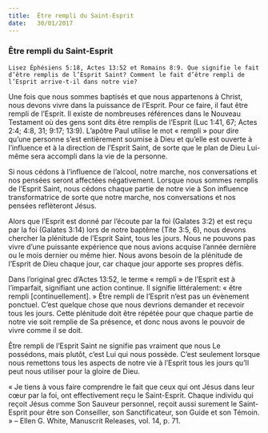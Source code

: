 ```yaml
---
title:  Être rempli du Saint-Esprit
date:   30/01/2017
---
```


### Être rempli du Saint-Esprit 

`Lisez Éphésiens 5:18, Actes 13:52 et Romains 8:9. Que signifie le fait d’être remplis de l’Esprit Saint? Comment le fait d’être rempli de l’Esprit arrive-t-il dans notre vie?` 

Une fois que nous sommes baptisés et que nous appartenons à Christ, nous devons vivre dans la puissance de l’Esprit. Pour ce faire, il faut être rempli de l’Esprit. Il existe de nombreuses références dans le Nouveau Testament où des gens sont dits être remplis de l’Esprit (Luc 1:41, 67; Actes 2:4; 4:8, 31; 9:17; 13:9). L’apôtre Paul utilise le mot « rempli » pour dire qu’une personne s’est entièrement soumise à Dieu et qu’elle est ouverte à l’influence et à la direction de l’Esprit Saint, de sorte que le plan de Dieu Lui-même sera accompli dans la vie de la personne. 

Si nous cédons à l’influence de l’alcool, notre marche, nos conversations et nos pensées seront affectées négativement. Lorsque nous sommes remplis de l’Esprit Saint, nous cédons chaque partie de notre vie à Son influence transformatrice de sorte que notre marche, nos conversations et nos pensées reflèteront Jésus. 

Alors que l’Esprit est donné par l’écoute par la foi (Galates 3:2) et est reçu par la foi (Galates 3:14) lors de notre baptême (Tite 3:5, 6), nous devons chercher la plénitude de l’Esprit Saint, tous les jours. Nous ne pouvons pas vivre d’une puissante expérience que nous avions acquise l’année dernière ou le mois dernier ou même hier. Nous avons besoin de la plénitude de l’Esprit de Dieu chaque jour, car chaque jour apporte ses propres défis. 

Dans l’original grec d’Actes 13:52, le terme « rempli » de l’Esprit est à l’imparfait, signifiant une action continue. Il signifie littéralement: « être rempli [continuellement]. » Être rempli de l’Esprit n’est pas un évènement ponctuel. C’est quelque chose que nous devrions demander et recevoir tous les jours. Cette plénitude doit être répétée pour que chaque partie de notre vie soit remplie de Sa présence, et donc nous avons le pouvoir de vivre comme il se doit. 

Être rempli de l’Esprit Saint ne signifie pas vraiment que nous Le possédons, mais plutôt, c’est Lui qui nous possède. C’est seulement lorsque nous remettons tous les aspects de notre vie à l’Esprit tous les jours qu’Il peut nous utiliser pour la gloire de Dieu. 

« Je tiens à vous faire comprendre le fait que ceux qui ont Jésus dans leur cœur par la foi, ont effectivement reçu le Saint-Esprit. Chaque individu qui reçoit Jésus comme Son Sauveur personnel, reçoit aussi surement le Saint-Esprit pour être son Conseiller, son Sanctificateur, son Guide et son Témoin. » – Ellen G. White, Manuscrit Releases, vol. 14, p. 71. 